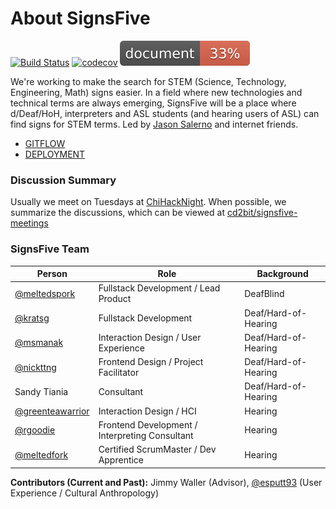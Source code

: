 # About SignsFive

[![Build Status](https://travis-ci.org/cd2bit/signsfive-web.svg?branch=master)](https://travis-ci.org/cd2bit/signsfive-web)
[![codecov](https://codecov.io/gh/cd2bit/signsfive-web/branch/master/graph/badge.svg)](https://codecov.io/gh/cd2bit/signsfive-web)
[![esdoc](docs/badge.svg)](https://esdoc.org)


We're working to make the search for STEM (Science, Technology, Engineering, Math) signs easier. In a field where new technologies and technical terms are always emerging, SignsFive will be a place where d/Deaf/HoH, interpreters and ASL students (and hearing users of ASL) can find signs for STEM terms. Led by [Jason Salerno](https://github.com/meltedspork) and internet friends.

- [GITFLOW](./documentation/GITFLOW.md)
- [DEPLOYMENT](./documentation/GITFLOW.md)

### Discussion Summary
Usually we meet on Tuesdays at [ChiHackNight](chihacknight.org). When possible, we summarize the discussions, which can be viewed at [cd2bit/signsfive-meetings](https://github.com/cd2bit/signsfive-meetings)

### SignsFive Team

| Person                                                | Role                                          | Background                                    |
| ----------------------------------------------------- | --------------------------------------------- | --------------------------------------------- |
| [@meltedspork](https://github.com/meltedspork)       | Fullstack Development / Lead Product          | DeafBlind                                     |
| [@kratsg](https://github.com/kratsg)            | Fullstack Development                         | Deaf/Hard-of-Hearing                          |
| [@msmanak](https://github.com/msmanak)           | Interaction Design / User Experience          | Deaf/Hard-of-Hearing                          |
| [@nickttng](https://github.com/nickttng)                | Frontend Design / Project Facilitator         | Deaf/Hard-of-Hearing                          |
| Sandy Tiania                                          | Consultant                                    | Deaf/Hard-of-Hearing                          |
| [@greenteawarrior](https://github.com/greenteawarrior)      | Interaction Design / HCI                      | Hearing                                       |
| [@rgoodie](https://github.com/rgoodie)         | Frontend Development / Interpreting Consultant| Hearing                                       |
| [@meltedfork](https://github.com/meltedfork)        | Certified ScrumMaster / Dev Apprentice | Hearing                                       |
       

**Contributors (Current and Past):** Jimmy Waller (Advisor), [@esputt93](https://github.com/esputt93) (User Experience / Cultural Anthropology)
